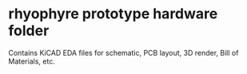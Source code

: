 # rhyophyre prototype hardware folder

Contains KiCAD EDA files for schematic, PCB layout, 3D render, Bill of Materials, etc.

